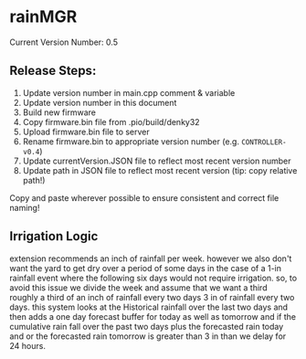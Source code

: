 # rainMGR
Current Version Number: 0.5
## Release Steps:
1. Update version number in main.cpp comment & variable
1. Update version number in this document
1. Build new firmware
1. Copy firmware.bin file from .pio/build/denky32
1. Upload firmware.bin file to server 
1. Rename firmware.bin to appropriate version number (e.g. `CONTROLLER-v0.4`)
1. Update currentVersion.JSON file to reflect most recent version number
1. Update path in JSON file to reflect most recent version (tip: copy relative path!)

Copy and paste wherever possible to ensure consistent and correct file naming!

## Irrigation Logic
extension recommends an inch of rainfall per week. however we also don't want the yard to get dry over a period of some days in the case of a 1-in rainfall event where the following six days would not require irrigation. so, to avoid this issue we divide the week and assume that we want a third roughly a third of an inch of rainfall every two days 3 in of rainfall every two days. this system looks at the Historical rainfall over the last two days and then adds a one day forecast buffer for today as well as tomorrow and if the cumulative rain fall over the past two days plus the forecasted rain today and or the forecasted rain tomorrow is greater than 3 in than we delay for 24 hours.